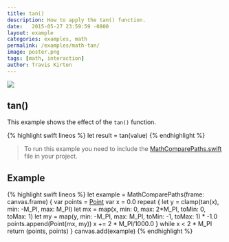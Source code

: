 ```yaml
---
title: tan()
description: How to apply the tan() function.
date:   2015-05-27 23:59:59 -0800
layout: example
categories: examples, math
permalink: /examples/math-tan/
image: poster.png
tags: [math, interaction]
author: Travis Kirton
---
```

![](tan.png)

## tan()
This example shows the effect of the `tan()` function.

{% highlight swift lineos %}
let result = tan(value)
{% endhighlight %}

> To run this example you need to include the [MathComparePaths.swift](https://gist.github.com/C4Framework/0705e9ad451fa2b655075ad72432ca46) file in your project.

## Example
{% highlight swift lineos %}
let example = MathComparePaths(frame: canvas.frame) {
    var points = [Point]()
    var x = 0.0
    repeat {
        let y = clamp(tan(x), min: -M_PI, max: M_PI)
        let mx = map(x, min: 0, max: 2*M_PI, toMin: 0, toMax: 1)
        let my = map(y, min: -M_PI, max: M_PI, toMin: -1, toMax: 1) * -1.0
        points.append(Point(mx, my))
        x += 2 * M_PI/1000.0
    } while x < 2 * M_PI
    return (points, points)
}
canvas.add(example)
{% endhighlight %}
